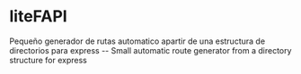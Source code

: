 # liteFAPI
Pequeño generador de rutas automatico apartir de una estructura de directorios para express -- Small automatic route generator from a directory structure for express
